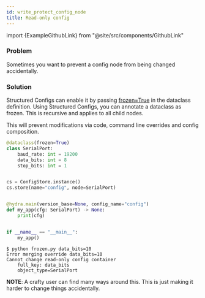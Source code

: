 ```yaml
---
id: write_protect_config_node
title: Read-only config
---
```

import {ExampleGithubLink} from "@site/src/components/GithubLink"

<ExampleGithubLink text="Example application" to="examples/patterns/write_protect_config_node"/>

### Problem
Sometimes you want to prevent a config node from being changed accidentally.

### Solution
Structured Configs can enable it by passing [frozen=True](https://omegaconf.readthedocs.io/en/latest/structured_config.html#frozen) in the dataclass definition.
Using Structured Configs, you can annotate a dataclass as frozen. This is recursive and applies to all child nodes.

This will prevent modifications via code, command line overrides and config composition.

<div className="row">
<div className="col col--6">

```python title="frozen.py" {1}
@dataclass(frozen=True)
class SerialPort:
    baud_rate: int = 19200
    data_bits: int = 8
    stop_bits: int = 1


cs = ConfigStore.instance()
cs.store(name="config", node=SerialPort)


@hydra.main(version_base=None, config_name="config")
def my_app(cfg: SerialPort) -> None:
    print(cfg)


if __name__ == "__main__":
    my_app()
```
</div><div className="col  col--6">

```shell script title="Output"
$ python frozen.py data_bits=10
Error merging override data_bits=10
Cannot change read-only config container
    full_key: data_bits
    object_type=SerialPort
```
</div></div>

<div class="alert alert--warning" role="alert">
<strong>NOTE</strong>:
A crafty user can find many ways around this. This is just making it harder to change things accidentally.
</div>

